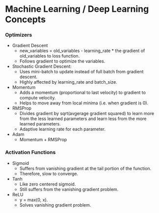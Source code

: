 # Machine Learning / Deep Learning Concepts

### Optimizers

- Gradient Descent
    - new_variables = old_variables - learning_rate * the gradient of old_variables to loss function.
    - Follows gradient to optimize the variables.
- Stochastic Gradient Descent:
    - Uses mini-batch to update instead of full batch from gradient descent.
    - Highly affected by learning_rate and batch_size.
- Momentum
    - Adds a momentum (proportional to last velocity) to gradient to compute velocity.
    - Helps to move away from local minima (i.e. when gradient is 0).
- RMSProp
    - Divides gradient by sqrt(avgerage gradient squared) to learn more from the less learned parameters and learn less from the more learned parameters.
    - Adaptive learning rate for each parameter.
- Adam
    - Momentum + RMSProp


### Activation Functions

- Sigmoid
    - Suffers from vanishing gradient at the tail portion of the function.
    - Therefore, slow to converge.
- Tanh
    - Like zero centered sigmoid.
    - Still suffers from the vanishing gradient problem.
- ReLU
    - y = max(0, x).
    - Solves vanishing gradient problem.